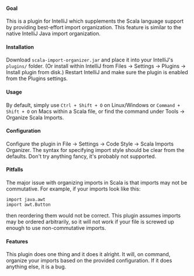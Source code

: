 #### Goal
This is a plugin for IntelliJ which supplements the Scala language support by providing best-effort import organization. This feature is similar to the native IntelliJ Java import organization.

#### Installation
Download `scala-import-organizer.jar` and place it into your IntelliJ's `plugins/` folder. (Or install within IntelliJ from Files -> Settings -> Plugins -> Install plugin from disk.) Restart IntelliJ and make sure the plugin is enabled from the Plugins settings.

#### Usage
By default, simply use `Ctrl + Shift + O` on Linux/Windows or `Command + Shift + O` on Macs within a Scala file, or find the command under Tools -> Organize Scala Imports.

#### Configuration
Configure the plugin in File -> Settings -> Code Style -> Scala Imports Organizer. The syntax for specifying import style should be clear from the defaults. Don't try anything fancy, it's probably not supported.

#### Pitfalls
The major issue with organizing imports in Scala is that imports may not be commutative. For example, if your imports look like this:

    import java.awt
    import awt.Button

then reordering them would not be correct. This plugin assumes imports may be ordered arbitrarily, so it will not work if your file is screwed up enough to use non-commutative imports.

#### Features
This plugin does one thing and it does it alright. It will, on command, organize your imports based on the provided configuration. If it does anything else, it is a bug.
